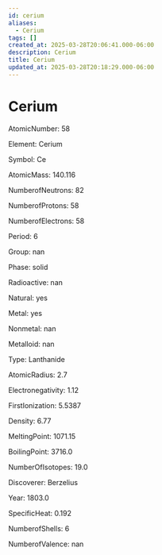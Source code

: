 ```yaml
---
id: cerium
aliases:
  - Cerium
tags: []
created_at: 2025-03-28T20:06:41.000-06:00
description: Cerium
title: Cerium
updated_at: 2025-03-28T20:18:29.000-06:00
---
```




# Cerium

AtomicNumber: 58

Element: Cerium

Symbol: Ce

AtomicMass: 140.116

NumberofNeutrons: 82

NumberofProtons: 58

NumberofElectrons: 58

Period: 6

Group: nan

Phase: solid

Radioactive: nan

Natural: yes

Metal: yes

Nonmetal: nan

Metalloid: nan

Type: Lanthanide

AtomicRadius: 2.7

Electronegativity: 1.12

FirstIonization: 5.5387

Density: 6.77

MeltingPoint: 1071.15

BoilingPoint: 3716.0

NumberOfIsotopes: 19.0

Discoverer: Berzelius

Year: 1803.0

SpecificHeat: 0.192

NumberofShells: 6

NumberofValence: nan

